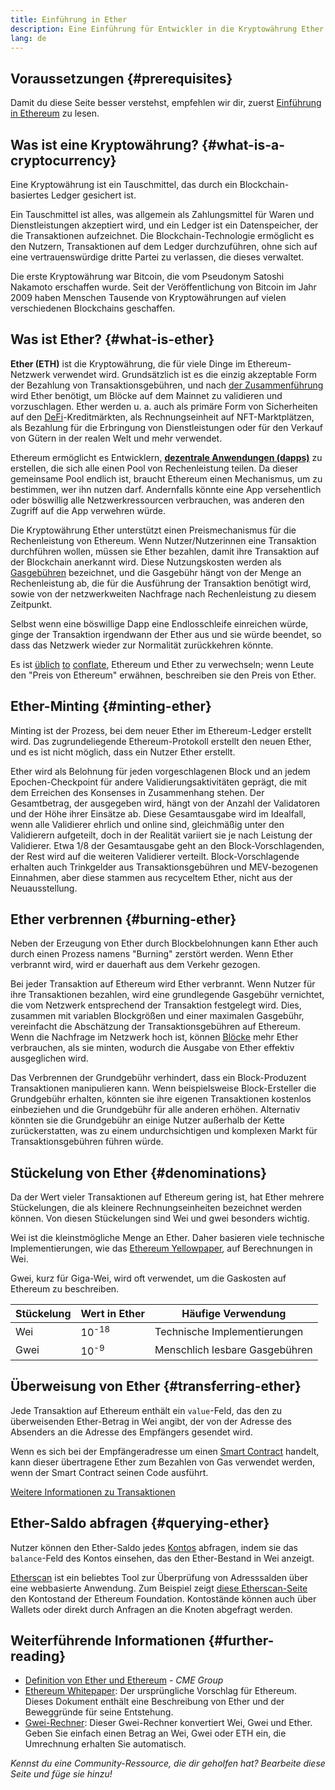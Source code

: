 ```yaml
---
title: Einführung in Ether
description: Eine Einführung für Entwickler in die Kryptowährung Ether.
lang: de
---
```


## Voraussetzungen {#prerequisites}

Damit du diese Seite besser verstehst, empfehlen wir dir, zuerst [Einführung in Ethereum](/developers/docs/intro-to-ethereum/) zu lesen.

## Was ist eine Kryptowährung? {#what-is-a-cryptocurrency}

Eine Kryptowährung ist ein Tauschmittel, das durch ein Blockchain-basiertes Ledger gesichert ist.

Ein Tauschmittel ist alles, was allgemein als Zahlungsmittel für Waren und Dienstleistungen akzeptiert wird, und ein Ledger ist ein Datenspeicher, der die Transaktionen aufzeichnet. Die Blockchain-Technologie ermöglicht es den Nutzern, Transaktionen auf dem Ledger durchzuführen, ohne sich auf eine vertrauenswürdige dritte Partei zu verlassen, die dieses verwaltet.

Die erste Kryptowährung war Bitcoin, die vom Pseudonym Satoshi Nakamoto erschaffen wurde. Seit der Veröffentlichung von Bitcoin im Jahr 2009 haben Menschen Tausende von Kryptowährungen auf vielen verschiedenen Blockchains geschaffen.

## Was ist Ether? {#what-is-ether}

**Ether (ETH)** ist die Kryptowährung, die für viele Dinge im Ethereum-Netzwerk verwendet wird. Grundsätzlich ist es die einzig akzeptable Form der Bezahlung von Transaktionsgebühren, und nach [der Zusammenführung](/roadmap/merge) wird Ether benötigt, um Blöcke auf dem Mainnet zu validieren und vorzuschlagen. Ether werden u. a. auch als primäre Form von Sicherheiten auf den [DeFi](/defi)-Kreditmärkten, als Rechnungseinheit auf NFT-Marktplätzen, als Bezahlung für die Erbringung von Dienstleistungen oder für den Verkauf von Gütern in der realen Welt und mehr verwendet.

Ethereum ermöglicht es Entwicklern, [**dezentrale Anwendungen (dapps)**](/developers/docs/dapps) zu erstellen, die sich alle einen Pool von Rechenleistung teilen. Da dieser gemeinsame Pool endlich ist, braucht Ethereum einen Mechanismus, um zu bestimmen, wer ihn nutzen darf. Andernfalls könnte eine App versehentlich oder böswillig alle Netzwerkressourcen verbrauchen, was anderen den Zugriff auf die App verwehren würde.

Die Kryptowährung Ether unterstützt einen Preismechanismus für die Rechenleistung von Ethereum. Wenn Nutzer/Nutzerinnen eine Transaktion durchführen wollen, müssen sie Ether bezahlen, damit ihre Transaktion auf der Blockchain anerkannt wird. Diese Nutzungskosten werden als [Gasgebühren](/developers/docs/gas/) bezeichnet, und die Gasgebühr hängt von der Menge an Rechenleistung ab, die für die Ausführung der Transaktion benötigt wird, sowie von der netzwerkweiten Nachfrage nach Rechenleistung zu diesem Zeitpunkt.

Selbst wenn eine böswillige Dapp eine Endlosschleife einreichen würde, ginge der Transaktion irgendwann der Ether aus und sie würde beendet, so dass das Netzwerk wieder zur Normalität zurückkehren könnte.

Es ist [üblich](https://www.reuters.com/article/us-crypto-currencies-lending-insight-idUSKBN25M0GP#:~:text=Preis%20von%20Ethereum) [to](https://abcnews.go.com/Business/bitcoin-slumps-week-low-amid-renewed-worries-chinese/story?id=78399845#:~:text=Kryptowährungen%20inklusive%20Ethereum) [conflate](https://www.cnn.com/2021/03/14/tech/nft-art-buying/index.html#:~:text=Preis%20von%20Ethereum), Ethereum und Ether zu verwechseln; wenn Leute den "Preis von Ethereum" erwähnen, beschreiben sie den Preis von Ether.

## Ether-Minting {#minting-ether}

Minting ist der Prozess, bei dem neuer Ether im Ethereum-Ledger erstellt wird. Das zugrundeliegende Ethereum-Protokoll erstellt den neuen Ether, und es ist nicht möglich, dass ein Nutzer Ether erstellt.

Ether wird als Belohnung für jeden vorgeschlagenen Block und an jedem Epochen-Checkpoint für andere Validierungsaktivitäten geprägt, die mit dem Erreichen des Konsenses in Zusammenhang stehen. Der Gesamtbetrag, der ausgegeben wird, hängt von der Anzahl der Validatoren und der Höhe ihrer Einsätze ab. Diese Gesamtausgabe wird im Idealfall, wenn alle Validierer ehrlich und online sind, gleichmäßig unter den Validierern aufgeteilt, doch in der Realität variiert sie je nach Leistung der Validierer. Etwa 1/8 der Gesamtausgabe geht an den Block-Vorschlagenden, der Rest wird auf die weiteren Validierer verteilt. Block-Vorschlagende erhalten auch Trinkgelder aus Transaktionsgebühren und MEV-bezogenen Einnahmen, aber diese stammen aus recyceltem Ether, nicht aus der Neuausstellung.

## Ether verbrennen {#burning-ether}

Neben der Erzeugung von Ether durch Blockbelohnungen kann Ether auch durch einen Prozess namens "Burning" zerstört werden. Wenn Ether verbrannt wird, wird er dauerhaft aus dem Verkehr gezogen.

Bei jeder Transaktion auf Ethereum wird Ether verbrannt. Wenn Nutzer für ihre Transaktionen bezahlen, wird eine grundlegende Gasgebühr vernichtet, die vom Netzwerk entsprechend der Transaktion festgelegt wird. Dies, zusammen mit variablen Blockgrößen und einer maximalen Gasgebühr, vereinfacht die Abschätzung der Transaktionsgebühren auf Ethereum. Wenn die Nachfrage im Netzwerk hoch ist, können [Blöcke](https://etherscan.io/block/12965263) mehr Ether verbrauchen, als sie minten, wodurch die Ausgabe von Ether effektiv ausgeglichen wird.

Das Verbrennen der Grundgebühr verhindert, dass ein Block-Produzent Transaktionen manipulieren kann. Wenn beispielsweise Block-Ersteller die Grundgebühr erhalten, könnten sie ihre eigenen Transaktionen kostenlos einbeziehen und die Grundgebühr für alle anderen erhöhen. Alternativ könnten sie die Grundgebühr an einige Nutzer außerhalb der Kette zurückerstatten, was zu einem undurchsichtigen und komplexen Markt für Transaktionsgebühren führen würde.

## Stückelung von Ether {#denominations}

Da der Wert vieler Transaktionen auf Ethereum gering ist, hat Ether mehrere Stückelungen, die als kleinere Rechnungseinheiten bezeichnet werden können. Von diesen Stückelungen sind Wei und gwei besonders wichtig.

Wei ist die kleinstmögliche Menge an Ether. Daher basieren viele technische Implementierungen, wie das [Ethereum Yellowpaper](https://ethereum.github.io/yellowpaper/paper.pdf), auf Berechnungen in Wei.

Gwei, kurz für Giga-Wei, wird oft verwendet, um die Gaskosten auf Ethereum zu beschreiben.

| Stückelung | Wert in Ether    | Häufige Verwendung             |
| ---------- | ---------------- | ------------------------------ |
| Wei        | 10<sup>-18</sup> | Technische Implementierungen   |
| Gwei       | 10<sup>-9</sup>  | Menschlich lesbare Gasgebühren |

## Überweisung von Ether {#transferring-ether}

Jede Transaktion auf Ethereum enthält ein `value`-Feld, das den zu überweisenden Ether-Betrag in Wei angibt, der von der Adresse des Absenders an die Adresse des Empfängers gesendet wird.

Wenn es sich bei der Empfängeradresse um einen [Smart Contract](/developers/docs/smart-contracts/) handelt, kann dieser übertragene Ether zum Bezahlen von Gas verwendet werden, wenn der Smart Contract seinen Code ausführt.

[Weitere Informationen zu Transaktionen](/developers/docs/transactions/)

## Ether-Saldo abfragen {#querying-ether}

Nutzer können den Ether-Saldo jedes [Kontos](/developers/docs/accounts/) abfragen, indem sie das `balance`-Feld des Kontos einsehen, das den Ether-Bestand in Wei anzeigt.

[Etherscan](https://etherscan.io) ist ein beliebtes Tool zur Überprüfung von Adresssalden über eine webbasierte Anwendung. Zum Beispiel zeigt [diese Etherscan-Seite](https://etherscan.io/address/0xde0b295669a9fd93d5f28d9ec85e40f4cb697bae) den Kontostand der Ethereum Foundation. Kontostände können auch über Wallets oder direkt durch Anfragen an die Knoten abgefragt werden.

## Weiterführende Informationen {#further-reading}

- [Definition von Ether und Ethereum](https://www.cmegroup.com/education/courses/introduction-to-ether/defining-ether-and-ethereum.html) - _CME Group_
- [Ethereum Whitepaper](/whitepaper/): Der ursprüngliche Vorschlag für Ethereum. Dieses Dokument enthält eine Beschreibung von Ether und der Beweggründe für seine Entstehung.
- [Gwei-Rechner](https://www.alchemy.com/gwei-calculator): Dieser Gwei-Rechner konvertiert Wei, Gwei und Ether. Geben Sie einfach einen Betrag an Wei, Gwei oder ETH ein, die Umrechnung erhalten Sie automatisch.

_Kennst du eine Community-Ressource, die dir geholfen hat? Bearbeite diese Seite und füge sie hinzu!_
